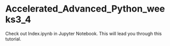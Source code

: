 # Accelerated_Advanced_Python_weeks3_4

Check out Index.ipynb in Jupyter Notebook. This will lead you through this tutorial.
